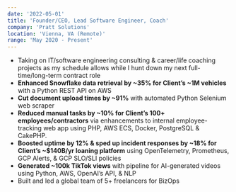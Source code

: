 ```yaml
---
date: '2022-05-01'
title: 'Founder/CEO, Lead Software Engineer, Coach'
company: 'Pratt Solutions'
location: 'Vienna, VA (Remote)'
range: 'May 2020 - Present'
---
```

- Taking on IT/software engineering consulting & career/life coaching projects as my schedule allows while I hunt down my next full-time/long-term contract role
- **Enhanced Snowflake data retrieval by ~35% for Client’s ~1M vehicles** with a Python REST API on AWS
- **Cut document upload times by ~91%** with automated Python Selenium web scraper
- **Reduced manual tasks by ~10% for Client’s 100+ employees/contractors** via enhancements to internal employee-tracking web app using PHP, AWS ECS, Docker, PostgreSQL & CakePHP.
- **Boosted uptime by 12% & sped up incident responses by ~18% for Client’s ~$140B/yr loaning platform** using OpenTelemetry, Prometheus, GCP Alerts, & GCP SLO/SLI policies
- **Generated ~100k TikTok views** with pipeline for AI-generated videos using Python, AWS, OpenAI’s API, & NLP
- Built and led a global team of 5+ freelancers for BizOps